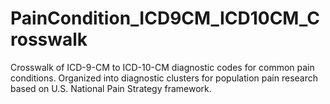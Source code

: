 # PainCondition_ICD9CM_ICD10CM_Crosswalk
Crosswalk of ICD-9-CM to ICD-10-CM diagnostic codes for common pain conditions. Organized into diagnostic clusters for population pain research based on U.S. National Pain Strategy framework. 
